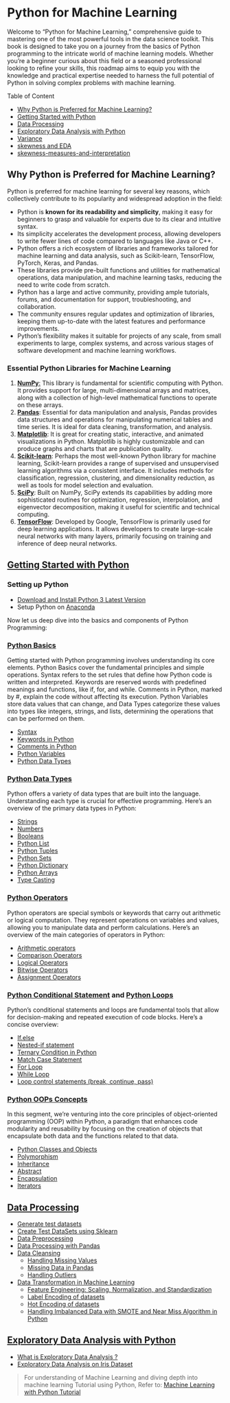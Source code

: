 # Python for Machine Learning 
Welcome to “Python for Machine Learning,” comprehensive guide to mastering one of the most powerful tools in the data science toolkit. This book is designed to take you on a journey from the basics of Python programming to the intricate world of machine learning models. Whether you’re a beginner curious about this field or a seasoned professional looking to refine your skills, this roadmap aims to equip you with the knowledge and practical expertise needed to harness the full potential of Python in solving complex problems with machine learning.

Table of Content

*   [Why Python is Preferred for Machine Learning?](#why-python-is-preferred-for-machine-learning)
*   [Getting Started with Python](#getting-started-with-python)
*   [Data Processing](#data-processing)
*   [Exploratory Data Analysis with Python](#exploratory-data-analysis-with-python)
*   [Variance ](https://www.geeksforgeeks.org/variance-and-standard-deviation/?ref=lbp)
*   [skewness and EDA](https://www.geeksforgeeks.org/difference-between-skewness-and-kurtosis/?ref=header_search)
*   [skewness-measures-and-interpretation](https://www.geeksforgeeks.org/skewness-measures-and-interpretation/?ref=header_search) 

Why Python is Preferred for Machine Learning?
---------------------------------------------

Python is preferred for machine learning for several key reasons, which collectively contribute to its popularity and widespread adoption in the field:

*   Python is ****known for its readability and simplicity****, making it easy for beginners to grasp and valuable for experts due to its clear and intuitive syntax.
*   Its simplicity accelerates the development process, allowing developers to write fewer lines of code compared to languages like Java or C++.
*   Python offers a rich ecosystem of libraries and frameworks tailored for machine learning and data analysis, such as Scikit-learn, TensorFlow, PyTorch, Keras, and Pandas.
*   These libraries provide pre-built functions and utilities for mathematical operations, data manipulation, and machine learning tasks, reducing the need to write code from scratch.
*   Python has a large and active community, providing ample tutorials, forums, and documentation for support, troubleshooting, and collaboration.
*   The community ensures regular updates and optimization of libraries, keeping them up-to-date with the latest features and performance improvements.
*   Python’s flexibility makes it suitable for projects of any scale, from small experiments to large, complex systems, and across various stages of software development and machine learning workflows.

### Essential Python Libraries for Machine Learning

1.  [****NumPy****:](https://www.geeksforgeeks.org/numpy-tutorial/) This library is fundamental for scientific computing with Python. It provides support for large, multi-dimensional arrays and matrices, along with a collection of high-level mathematical functions to operate on these arrays.
2.  [****Pandas****](https://www.geeksforgeeks.org/pandas-tutorial/): Essential for data manipulation and analysis, Pandas provides data structures and operations for manipulating numerical tables and time series. It is ideal for data cleaning, transformation, and analysis.
3.  [****Matplotlib****](https://www.geeksforgeeks.org/matplotlib-tutorial/): It is great for creating static, interactive, and animated visualizations in Python. Matplotlib is highly customizable and can produce graphs and charts that are publication quality.
4.  [****Scikit-learn****](https://www.geeksforgeeks.org/learning-model-building-scikit-learn-python-machine-learning-library/): Perhaps the most well-known Python library for machine learning, Scikit-learn provides a range of supervised and unsupervised learning algorithms via a consistent interface. It includes methods for classification, regression, clustering, and dimensionality reduction, as well as tools for model selection and evaluation.
5.  [****SciPy****](https://www.geeksforgeeks.org/scipy-integration/): Built on NumPy, SciPy extends its capabilities by adding more sophisticated routines for optimization, regression, interpolation, and eigenvector decomposition, making it useful for scientific and technical computing.
6.  [****TensorFlow****](https://www.geeksforgeeks.org/introduction-to-tensorflow/): Developed by Google, TensorFlow is primarily used for deep learning applications. It allows developers to create large-scale neural networks with many layers, primarily focusing on training and inference of deep neural networks.

[Getting Started with Python](https://www.geeksforgeeks.org/getting-started-with-python-programming/)
-----------------------------------------------------------------------------------------------------

### Setting up Python

*   [Download and Install Python 3 Latest Version](https://www.geeksforgeeks.org/download-and-install-python-3-latest-version/)
*   Setup Python on [Anaconda](https://www.geeksforgeeks.org/set-up-virtual-environment-for-python-using-anaconda/)

Now let us deep dive into the basics and components of Python Programming:

### [Python Basics](https://www.geeksforgeeks.org/python-basics/)

Getting started with Python programming involves understanding its core elements. Python Basics cover the fundamental principles and simple operations. Syntax refers to the set rules that define how Python code is written and interpreted. Keywords are reserved words with predefined meanings and functions, like if, for, and while. Comments in Python, marked by #, explain the code without affecting its execution. Python Variables store data values that can change, and Data Types categorize these values into types like integers, strings, and lists, determining the operations that can be performed on them.

*   [Syntax](https://www.geeksforgeeks.org/python-syntax/)
*   [Keywords in Python](https://www.geeksforgeeks.org/python-keywords/)
*   [Comments in Python](https://www.geeksforgeeks.org/python-comments/)
*   [Python Variables](https://www.geeksforgeeks.org/python-variables/)
*   [Python Data Types](https://www.geeksforgeeks.org/python-data-types/)

### [Python Data Types](https://www.geeksforgeeks.org/python-data-types/)

Python offers a variety of data types that are built into the language. Understanding each type is crucial for effective programming. Here’s an overview of the primary data types in Python:

*   [Strings](https://www.geeksforgeeks.org/python-string/)
*   [Numbers](https://www.geeksforgeeks.org/sum-of-squares-of-even-and-odd-natural-numbers/)
*   [Booleans](https://www.geeksforgeeks.org/boolean-data-type-in-python/)
*   [Python List](https://www.geeksforgeeks.org/python-list/)
*   [Python Tuples](https://www.geeksforgeeks.org/python-tuples/)
*   [Python Sets](https://www.geeksforgeeks.org/python-sets/)
*   [Python Dictionary](https://www.geeksforgeeks.org/python-dictionary/)
*   [Python Arrays](https://www.geeksforgeeks.org/python-arrays/)
*   [Type Casting](https://www.geeksforgeeks.org/type-casting-in-python/)

### [Python Operators](https://www.geeksforgeeks.org/python-operators/)

Python operators are special symbols or keywords that carry out arithmetic or logical computation. They represent operations on variables and values, allowing you to manipulate data and perform calculations. Here’s an overview of the main categories of operators in Python:

*   [Arithmetic operators](https://www.geeksforgeeks.org/python-arithmetic-operators/)
*   [Comparison Operators](https://www.geeksforgeeks.org/relational-operators-in-python/)
*   [Logical Operators](https://www.geeksforgeeks.org/python-logical-operators-with-examples-improvement-needed/)
*   [Bitwise Operators](https://www.geeksforgeeks.org/python-bitwise-operators/)
*   [Assignment Operators](https://www.geeksforgeeks.org/assignment-operators-in-python/)

### [Python Conditional Statement](https://www.geeksforgeeks.org/conditional-statements-in-python/) and [Python Loops](https://www.geeksforgeeks.org/loops-in-python/)

Python’s conditional statements and loops are fundamental tools that allow for decision-making and repeated execution of code blocks. Here’s a concise overview:

*   [If.else](https://www.geeksforgeeks.org/python-if-else/)
*   [Nested-if statement](https://www.geeksforgeeks.org/nested-if-statement-in-python/)
*   [Ternary Condition in Python](https://www.geeksforgeeks.org/ternary-operator-in-python/)
*   [Match Case Statement](https://www.geeksforgeeks.org/python-match-case-statement/)
*   [For Loop](https://www.geeksforgeeks.org/python-for-loops/)
*   [While Loop](https://www.geeksforgeeks.org/python-while-loop/)
*   [Loop control statements (break, continue, pass)](https://www.geeksforgeeks.org/break-continue-and-pass-in-python/)

### [Python OOPs Concepts](https://www.geeksforgeeks.org/python-oops-concepts/)

In this segment, we’re venturing into the core principles of object-oriented programming (OOP) within Python, a paradigm that enhances code modularity and reusability by focusing on the creation of objects that encapsulate both data and the functions related to that data.

*   [Python Classes and Objects](https://www.geeksforgeeks.org/python-classes-and-objects/)
*   [Polymorphism](https://www.geeksforgeeks.org/polymorphism-in-python/)
*   [Inheritance](https://www.geeksforgeeks.org/inheritance-in-python/)
*   [Abstract](https://www.geeksforgeeks.org/abstract-classes-in-python/)
*   [Encapsulation](https://www.geeksforgeeks.org/encapsulation-in-python/)
*   [Iterators](https://www.geeksforgeeks.org/iterators-in-python/)

[Data Processing](https://www.geeksforgeeks.org/ml-understanding-data-processing/)
----------------------------------------------------------------------------------

*   [Generate test datasets](https://www.geeksforgeeks.org/python-generate-test-datasets-for-machine-learning/)
*   [Create Test DataSets using Sklearn](https://www.geeksforgeeks.org/python-create-test-datasets-using-sklearn/)
*   [Data Preprocessing](https://www.geeksforgeeks.org/data-preprocessing-machine-learning-python/)
*   [Data Processing with Pandas](https://www.geeksforgeeks.org/data-processing-with-pandas/)
*   [Data Cleansing](https://www.geeksforgeeks.org/data-cleansing-introduction/)
    *   [Handling Missing Values](https://www.geeksforgeeks.org/ml-handling-missing-values/)
    *   [Missing Data in Pandas](https://www.geeksforgeeks.org/working-with-missing-data-in-pandas/)
    *   [Handling Outliers](https://www.geeksforgeeks.org/detect-and-remove-the-outliers-using-python/)
*   [Data Transformation in Machine Learning](https://www.geeksforgeeks.org/data-transformation-in-machine-learning/)
    *   [Feature Engineering: Scaling, Normalization, and Standardization](https://www.geeksforgeeks.org/ml-feature-scaling-part-2/)
    *   [Label Encoding of datasets](https://www.geeksforgeeks.org/ml-feature-scaling-part-2/)
    *   [Hot Encoding of datasets](https://www.geeksforgeeks.org/ml-one-hot-encoding-of-datasets-in-python/)
    *   [Handling Imbalanced Data with SMOTE and Near Miss Algorithm in Python](https://www.geeksforgeeks.org/ml-handling-imbalanced-data-with-smote-and-near-miss-algorithm-in-python/)

[Exploratory Data Analysis with Python](https://www.geeksforgeeks.org/exploratory-data-analysis-in-python/)
-----------------------------------------------------------------------------------------------------------

*   [What is Exploratory Data Analysis ?](https://www.geeksforgeeks.org/what-is-exploratory-data-analysis/)
*   [Exploratory Data Analysis on Iris Dataset](https://www.geeksforgeeks.org/exploratory-data-analysis-on-iris-dataset/)

> For understanding of Machine Learning and diving depth into machine learning Tutorial using Python, Refer to: [Machine Learning with Python Tutorial](https://www.geeksforgeeks.org/machine-learning-with-python/)

  
  


